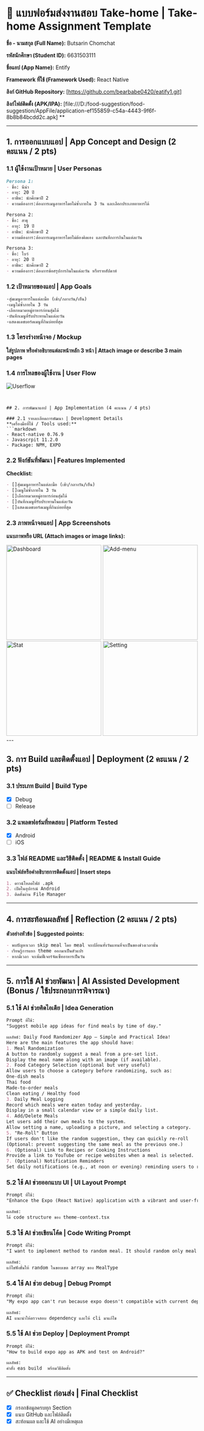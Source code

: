 # 📱 แบบฟอร์มส่งงานสอบ Take-home | Take-home Assignment Template
**ชื่อ - นามสกุล (Full Name):** Butsarin Chomchat

**รหัสนักศึกษา (Student ID):** 6631503111

**ชื่อแอป (App Name):** Entify 

**Framework ที่ใช้ (Framework Used):** React Native 

**ลิงก์ GitHub Repository:** [https://github.com/bearbabe0420/eatify1.git] 

**ลิงก์ไฟล์ติดตั้ง (APK/IPA):** [file:///D:/food-suggestion/food-suggestion/AppFile/application-ef155859-c54a-4443-9f6f-8b8b84bcdd2c.apk] **

---

## 1. การออกแบบแอป | App Concept and Design (2 คะแนน / 2 pts)

### 1.1 ผู้ใช้งานเป้าหมาย | User Personas  
```markdown
Persona 1:  
- ชื่อ: นีน่า
- อายุ: 20 ปี  
- อาชีพ: นักศึกษาปี 2  
- ความต้องการ:ต้องการเมนูอาหารโดยไม่ซ้ำภายใน 3 วัน และเลือกประเภทอาหารได้

Persona 2: 
- ชื่อ: สาธุ
- อายุ: 19 ปี  
- อาชีพ: นักศึกษาปี 2
- ความต้องการ:ต้องการเมนูอาหารโดยไม่ต้องคิดเอง และบันทึกการกินในแต่ละวัน

Persona 3: 
- ชื่อ: โบว์
- อายุ: 20 ปี  
- อาชีพ: นักศึกษาปี 2
- ความต้องการ:ต้องการข้อสรุปการกินในแต่ละวัน หรือรายสัปดาห์
`````

### 1.2 เป้าหมายของแอป | App Goals  

```markdown
-สุ่มเมนูอาหารในแต่ละมื้อ (เช้า/กลางวัน/เย็น)
-เมนูไม่ซ้ำภายใน 3 วัน
-เลือกหมวดหมู่อาหารก่อนสุ่มได้
-บันทึกเมนูที่รับประทานในแต่ละวัน
-แสดงแดชบอร์ดเมนูที่กินบ่อยที่สุด
```

### 1.3 โครงร่างหน้าจอ / Mockup  
**ใส่รูปภาพ หรือคำอธิบายแต่ละหน้าหลัก 3 หน้า | Attach image or describe 3 main pages**

### 1.4 การไหลของผู้ใช้งาน | User Flow  

![Userflow](App-picture/Userflow.png)

```


## 2. การพัฒนาแอป | App Implementation (4 คะแนน / 4 pts)

### 2.1 รายละเอียดการพัฒนา | Development Details  
**เครื่องมือที่ใช้ / Tools used:**
```markdown
- React-native 0.76.9
- Javascrpit 11.2.0
- Package: NPM, EXPO
```

### 2.2 ฟังก์ชันที่พัฒนา | Features Implemented  
**Checklist:**
```markdown
- []สุ่มเมนูอาหารในแต่ละมื้อ (เช้า/กลางวัน/เย็น)
- []เมนูไม่ซ้ำภายใน 3 วัน
- []เลือกหมวดหมู่อาหารก่อนสุ่มได้
- []บันทึกเมนูที่รับประทานในแต่ละวัน
- []แสดงแดชบอร์ดเมนูที่กินบ่อยที่สุด
```

### 2.3 ภาพหน้าจอแอป | App Screenshots  
**แนบภาพหรือ URL (Attach images or image links):**

<img src="App-picture/Main-page.png" alt="Dashboard" width="250">
<img src="App-picture/Add-menu.png" alt="Add-menu" width="250">
<img src="App-picture/Stat.png" alt="Stat" width="250">
<img src="App-picture/Setting.png" alt="Setting" width="250">
---

## 3. การ Build และติดตั้งแอป | Deployment (2 คะแนน / 2 pts)

### 3.1 ประเภท Build | Build Type
- [x] Debug  
- [ ] Release  

### 3.2 แพลตฟอร์มที่ทดสอบ | Platform Tested  
- [x] Android  
- [ ] iOS  

### 3.3 ไฟล์ README และวิธีติดตั้ง | README & Install Guide  
**แนบไฟล์หรือคำอธิบายการติดตั้งแอป | Insert steps**
```markdown
1. ดาวน์โหลดไฟล์ .apk
2. เปิดในอุปกรณ์ Android 
3. ติดตั้งผ่าน File Manager
```

---

## 4. การสะท้อนผลลัพธ์ | Reflection (2 คะแนน / 2 pts)

**ตัวอย่างหัวข้อ | Suggested points:**
```markdown
- พบปัญหาเวลา skip meal โดย meal จะเปลี่ยนทั้งวันแทนที่จะเป็นของช่วงเวลานั้น
- เรียนรู้การแยก theme ออกมาเป็นตัวแปร
- หากมีเวลา จะเพิ่มฟีเจอร์จัดเซ็ทอาหารเป็นวัน
```

---

## 5. การใช้ AI ช่วยพัฒนา | AI Assisted Development (Bonus / ใช้ประกอบการพิจารณา)

### 5.1 ใช้ AI ช่วยคิดไอเดีย | Idea Generation
```markdown
Prompt ที่ใช้:  
"Suggest mobile app ideas for find meals by time of day."

ผลลัพธ์: Daily Food Randomizer App – Simple and Practical Idea!
Here are the main features the app should have:
1. Meal Randomization
A button to randomly suggest a meal from a pre-set list.
Display the meal name along with an image (if available).
2. Food Category Selection (optional but very useful)
Allow users to choose a category before randomizing, such as:
One-dish meals
Thai food
Made-to-order meals
Clean eating / Healthy food
3. Daily Meal Logging
Record which meals were eaten today and yesterday.
Display in a small calendar view or a simple daily list.
4. Add/Delete Meals
Let users add their own meals to the system.
Allow setting a name, uploading a picture, and selecting a category.
5. "Re-Roll" Button
If users don't like the random suggestion, they can quickly re-roll
(Optional: prevent suggesting the same meal as the previous one.)
6. (Optional) Link to Recipes or Cooking Instructions
Provide a link to YouTube or recipe websites when a meal is selected.
7. (Optional) Notification Reminders
Set daily notifications (e.g., at noon or evening) reminding users to randomize their meal. 
```

### 5.2 ใช้ AI ช่วยออกแบบ UI | UI Layout Prompt
```markdown
Prompt ที่ใช้:  
"Enhance the Expo (React Native) application with a vibrant and user-friendly interface, primarily using green as the main color scheme. The UI should display a single, randomized food suggestion for each meal (Breakfast, Lunch, Dinner)"

ผลลัพธ์:  
ได้ code structure ของ theme-context.tsx
```

### 5.3 ใช้ AI ช่วยเขียนโค้ด | Code Writing Prompt
```markdown
Prompt ที่ใช้:  
"I want to implement method to random meal. It should random only meal in range of MealType"

ผลลัพธ์:  
แก้ไขฟังชั่นให้ random ในขอบเขต array ของ MealType
```

### 5.4 ใช้ AI ช่วย debug | Debug Prompt
```markdown
Prompt ที่ใช้:  
"My expo app can't run because expo doesn't compatible with current dependency"

ผลลัพธ์:  
AI แนะนำให้ตรวจสอบ dependency และให้ cli มาแก้ไข
```

### 5.5 ใช้ AI ช่วย Deploy | Deployment Prompt
```markdown
Prompt ที่ใช้:  
"How to build expo app as APK and test on Android?"

ผลลัพธ์:  
คำสั่ง eas build  พร้อมวิธีติดตั้ง
```

---

## ✅ Checklist ก่อนส่ง | Final Checklist
- [x] กรอกข้อมูลครบทุก Section  
- [x] แนบ GitHub และไฟล์ติดตั้ง  
- [x] สะท้อนผล และใช้ AI อย่างมีเหตุผล  
